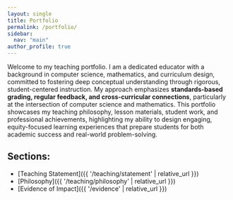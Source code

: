 ```yaml
---
layout: single
title: Portfolio
permalink: /portfolio/
sidebar:
  nav: "main"
author_profile: true
---
```


Welcome to my teaching portfolio. I am a dedicated educator with a background in computer science, mathematics, and curriculum design, committed to fostering deep conceptual understanding through rigorous, student-centered instruction. My approach emphasizes **standards-based grading, regular feedback, and cross-curricular connections**, particularly at the intersection of computer science and mathematics. This portfolio showcases my teaching philosophy, lesson materials, student work, and professional achievements, highlighting my ability to design engaging, equity-focused learning experiences that prepare students for both academic success and real-world problem-solving.

## Sections:
- [Teaching Statement]({{ '/teaching/statement' | relative_url }})
- [Philosophy]({{ '/teaching/philosophy' | relative_url }})
- [Evidence of Impact]({{ '/evidence' | relative_url }})

